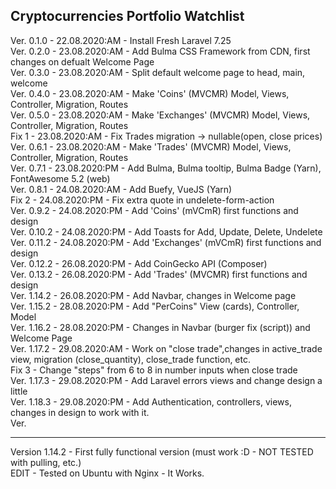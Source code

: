 Cryptocurrencies Portfolio Watchlist
---
Ver. 0.1.0 -  22.08.2020:AM - Install Fresh Laravel 7.25 <br />
Ver. 0.2.0 -  23.08.2020:AM - Add Bulma CSS Framework from CDN, first changes on defualt Welcome Page <br />
Ver. 0.3.0 -  23.08.2020:AM - Split default welcome page to head, main, welcome <br />
Ver. 0.4.0 -  23.08.2020:AM - Make 'Coins' (MVCMR) Model, Views, Controller, Migration, Routes <br />
Ver. 0.5.0 -  23.08.2020:AM - Make 'Exchanges' (MVCMR) Model, Views, Controller, Migration, Routes <br />
     Fix 1 -  23.08.2020:AM - Fix Trades migration -> nullable(open, close prices) <br />
Ver. 0.6.1 -  23.08.2020:AM - Make 'Trades' (MVCMR) Model, Views, Controller, Migration, Routes <br />
Ver. 0.7.1 -  23.08.2020:PM - Add Bulma, Bulma tooltip, Bulma Badge (Yarn), FontAwesome 5.2 (web) <br />
Ver. 0.8.1 -  24.08.2020:AM - Add Buefy, VueJS (Yarn) <br />
     Fix 2 -  24.08.2020:PM - Fix extra quote in undelete-form-action <br />
Ver. 0.9.2 -  24.08.2020:PM - Add 'Coins' (mVCmR) first functions and design <br />
Ver. 0.10.2 - 24.08.2020:PM - Add Toasts for Add, Update, Delete, Undelete <br />
Ver. 0.11.2 - 24.08.2020:PM - Add 'Exchanges' (mVCmR) first functions and design <br />
Ver. 0.12.2 - 26.08.2020:PM - Add CoinGecko API (Composer) <br />
Ver. 0.13.2 - 26.08.2020:PM - Add 'Trades' (MVCMR) first functions and design <br />
Ver. 1.14.2 - 26.08.2020:PM - Add Navbar, changes in Welcome page <br />
Ver. 1.15.2 - 28.08.2020:PM - Add "PerCoins" View (cards), Controller, Model <br />
Ver. 1.16.2 - 28.08.2020:PM - Changes in Navbar (burger fix (script)) and Welcome Page <br />
Ver. 1.17.2 - 29.08.2020:AM - Work on "close trade",changes in active_trade view, migration (close_quantity), close_trade function, etc. <br />
      Fix 3 - Change "steps" from 6 to 8 in number inputs when close trade <br />
Ver. 1.17.3 - 29.08.2020:PM - Add Laravel errors views and change design a little <br />
Ver. 1.18.3 - 29.08.2020:PM - Add Authentication, controllers, views, changes in design to work with it. <br />
Ver. 

---
Version 1.14.2 - First fully functional version (must work :D - NOT TESTED with pulling, etc.) <br />
          EDIT - Tested on Ubuntu with Nginx - It Works. <br />